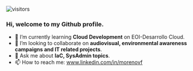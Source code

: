 ![visitors](https://visitor-badge.glitch.me/badge?page_id=page.id&left_color=green&right_color=red)

### Hi, welcome to my Github profile.

- 🌱 I’m currently learning **Cloud Development** on EOI-Desarrollo Cloud.
- 👯 I’m looking to collaborate on **audiovisual, environmental awareness campaigns and IT related projects**.
- 💬 Ask me about **IaC, SysAdmin topics**.
- 📫 How to reach me: www.linkedin.com/in/morenovf

